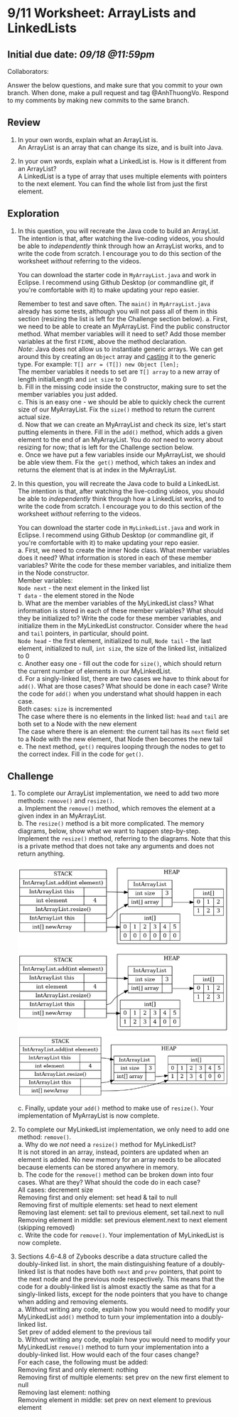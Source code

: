 # 9/11 Worksheet: ArrayLists and LinkedLists
## Initial due date: *09/18 @11:59pm*

Collaborators:

Answer the below questions, and make sure that you commit to your own branch.
When done, make a pull request and tag @AnhThuongVo.
Respond to my comments by making new commits to the same branch.

## Review
1. In your own words, explain what an ArrayList is.\
An ArrayList is an array that can change its size, and is built into Java.

2. In your own words, explain what a LinkedList is. How is it different from an ArrayList?\
A LinkedList is a type of array that uses multiple elements with pointers to the next element.  You can find the whole list from just the first element.

## Exploration

1. In this question, you will recreate the Java code to build an ArrayList. The intention is that, after watching the live-coding videos, you should be able to *independently* think through how an ArrayList works, and to write the code from scratch. I encourage you to do this section of the worksheet *without* referring to the videos.

    You can download the starter code in `MyArrayList.java` and work in Eclipse. I recommend using Github Desktop (or commandline git, if you're comfortable with it) to make updating your repo easier.

    Remember to test and save often. The `main()` in `MyArrayList.java` already has some tests, although you will not pass all of them in this section (resizing the list is left for the Challenge section below). 
a. First, we need to be able to create an MyArrayList. Find the public constructor method. What member variables will it need to set? Add those member variables at the first `FIXME`, above the method declaration.    
_Note_: Java does not allow us to instantiate generic arrays. We can get around this by creating an `Object` array and [casting](https://www.geeksforgeeks.org/class-type-casting-in-java/) it to the generic type. For example: `T[] arr = (T[]) new Object [len];`\
The member variables it needs to set are `T[] array` to a new array of length initialLength and `int size` to 0\
b. Fill in the missing code inside the constructor, making sure to set the member variables you just added.  
c. This is an easy one - we should be able to quickly check the current size of our MyArrayList. Fix the `size()` method to return the current actual size.  
d. Now that we can create an MyArrayList and check its size, let's start putting elements in there. Fill in the `add()` method, which adds a given element to the end of an MyArrayList. You do *not* need to worry about resizing for now; that is left for the Challenge section below.  
e. Once we have put a few variables inside our MyArrayList, we should be able view them. Fix the` get()` method, which takes an index and returns the element that is at index in the MyArrayList.

2. In this question, you will recreate the Java code to build a LinkedList. The intention is that, after watching the live-coding videos, you should be able to *independently* think through how a LinkedList works, and to write the code from scratch. I encourage you to do this section of the worksheet *without* referring to the videos.

    You can download the starter code in `MyLinkedList.java` and work in Eclipse. I recommend using Github Desktop (or commandline git, if you're comfortable with it) to make updating your repo easier.        
a. First, we need to create the inner Node class. What member variables does it need? What information is stored in each of these member variables? Write the code for these member variables, and initialize them in the Node constructor.\
Member variables:\
    `Node next` - the next element in the linked list\
    `T data` - the element stored in the Node\
b. What are the member variables of the MyLinkedList class? What information is stored in each of these member variables? What should they be initialized to? Write the code for these member variables, and initialize them in the MyLinkedList constructor. Consider where the `head` and `tail` pointers, in particular, should point.\
`Node head` - the first element, initialized to null, `Node tail` - the last element, initialized to null, `int size`, the size of the linked list, initialized to 0\
c. Another easy one - fill out the code for `size()`, which should return the current number of elements in our MyLinkedList.  
d. For a singly-linked list, there are two cases we have to think about for `add()`. What are those cases? What should be done in each case? Write the code for `add()` when you understand what should happen in each case.\
Both cases: `size` is incremented\
The case where there is no elements in the linked list: `head` and `tail` are both set to a Node with the new element\
The case where there is an element: the current tail has its `next` field set to a Node with the new element, that Node then becomes the new tail\
e. The next method, `get()` requires looping through the nodes to get to the correct index. Fill in the code for `get()`.  

## Challenge


1. To complete our ArrayList implementation, we need to add two more methods: `remove()` and `resize()`.    
a. Implement the `remove()` method, which removes the element at a given index in an MyArrayList.  
b. The `resize()` method is a bit more complicated. The memory diagrams, below, show what we want to happen step-by-step. Implement the `resize()` method, referring to the diagrams. Note that this is a private method that does not take any arguments and does not return anything.

    ![Challenge Q2](stage-1.png)
    ![Challenge Q2](stage-2.png)
    ![Challenge Q2](stage-3.png)
  
    c. Finally, update your `add()` method to make use of `resize()`. Your implementation of MyArrayList is now complete.

3. To complete our MyLinkedList implementation, we only need to add one method: `remove()`.    
a. Why do we _not_ need a `resize()` method for MyLinkedList?\
It is not stored in an array, instead, pointers are updated when an element is added. No new memory for an array needs to be allocated because elements can be stored anywhere in memory.\
b. The code for the `remove()` method can be broken down into four cases. What are they? What should the code do in each case?\
All cases: decrement size\
Removing first and only element: set head & tail to null\
Removing first of multiple elements: set head to next element\
Removing last element: set tail to previous element, set tail.next to null\
Removing element in middle: set previous element.next to next element (skipping removed)\
c. Write the code for `remove()`.  Your implementation of MyLinkedList is now complete.

4. Sections 4.6-4.8 of Zybooks describe a data structure called the doubly-linked list. in short, the main distinguishing feature of a doubly-linked list is that nodes have both `next` and `prev` pointers, that point to the next node and the previous node respectively. This means that the code for a doubly-linked list is almost exactly the same as that for a singly-linked lists, except for the node pointers that you have to change when adding and removing elements.    
a. Without writing any code, explain how you would need to modify your MyLinkedList `add()` method to turn your implementation into a doubly-linked list.\
Set prev of added element to the previous tail\
b. Without writing any code, explain how you would need to modify your MyLinkedList `remove()` method to turn your implementation into a doubly-linked list. How would each of the four cases change?\
For each case, the following must be added:\
Removing first and only element: nothing\
Removing first of multiple elements: set prev on the new first element to null\
Removing last element: nothing\
Removing element in middle: set prev on next element to previous element
